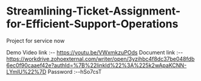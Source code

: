 # Streamlining-Ticket-Assignment-for-Efficient-Support-Operations
Project for service now

Demo Video link :-- https://youtu.be/VWxmkzuPOds
Document link :--https://workdrive.zohoexternal.com/writer/open/3yzihbc4f8dc37be048fdb6ec0f90caaef42e?authId=%7B%22linkId%22%3A%225k2wApaKCNN-LYmlU%22%7D
Password :--hSo7csT
